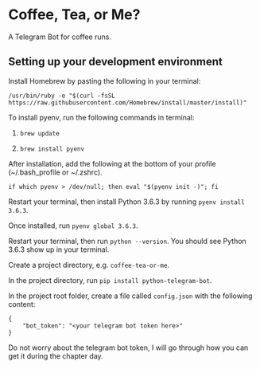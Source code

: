 # Coffee, Tea, or Me?
A Telegram Bot for coffee runs.

## Setting up your development environment
Install Homebrew by pasting the following in your terminal:
```
/usr/bin/ruby -e "$(curl -fsSL https://raw.githubusercontent.com/Homebrew/install/master/install)"
```

To install pyenv, run the following commands in terminal:

1. `brew update`

2. `brew install pyenv`


After installation, add the following at the bottom of your profile (~/.bash_profile or ~/.zshrc).

```
if which pyenv > /dev/null; then eval "$(pyenv init -)"; fi
```

Restart your terminal, then install Python 3.6.3 by running `pyenv install 3.6.3`.

Once installed, run `pyenv global 3.6.3`.

Restart your terminal, then run `python --version`. You should see Python 3.6.3 show up in your terminal.

Create a project directory, e.g. `coffee-tea-or-me`.

In the project directory, run `pip install python-telegram-bot`.

In the project root folder, create a file called `config.json` with the following content:

```
{
    "bot_token": "<your telegram bot token here>"
}
```
Do not worry about the telegram bot token, I will go through how you can get it during the chapter day.
